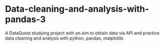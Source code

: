 # Data-cleaning-and-analysis-with-pandas-3
A DataQuest studying project with an aim to obtain data via API and practice data cleaning and analysis with python, pandas, matplotlib
